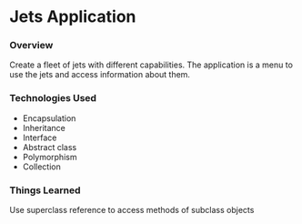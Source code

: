 # Jets Application

### Overview
Create a fleet of jets with different capabilities. The application is a menu to use the jets and access information about them.

### Technologies Used
* Encapsulation
* Inheritance
* Interface
* Abstract class
* Polymorphism
* Collection

### Things Learned
Use superclass reference to access methods of subclass objects